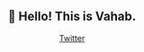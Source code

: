<h2 align="center">👋 Hello! This is Vahab.</h2>
<p align="center">
  <a href="https://twitter.com/GhadiriVahab">Twitter</a>
</p>
